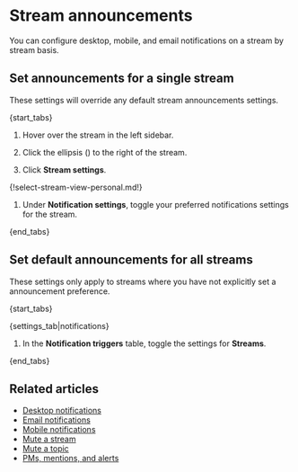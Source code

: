 # Stream announcements

You can configure desktop, mobile, and email notifications on a stream by
stream basis.

## Set announcements for a single stream

These settings will override any default stream announcements
settings.

{start_tabs}

1. Hover over the stream in the left sidebar.

1. Click the ellipsis (<i class="zulip-icon zulip-icon-ellipsis-v-solid"></i>) to the
   right of the stream.

1. Click **Stream settings**.

{!select-stream-view-personal.md!}

1. Under **Notification settings**, toggle your preferred
   notifications settings for the stream.

{end_tabs}

## Set default announcements for all streams

These settings only apply to streams where you have not
explicitly set a announcement preference.

{start_tabs}

{settings_tab|notifications}

1. In the **Notification triggers** table,
   toggle the settings for **Streams**.

{end_tabs}

## Related articles

* [Desktop notifications](/help/desktop-notifications)
* [Email notifications](/help/email-notifications)
* [Mobile notifications](/help/mobile-notifications)
* [Mute a stream](/help/mute-a-stream)
* [Mute a topic](/help/mute-a-topic)
* [PMs, mentions, and alerts](/help/pm-mention-alert-notifications)
